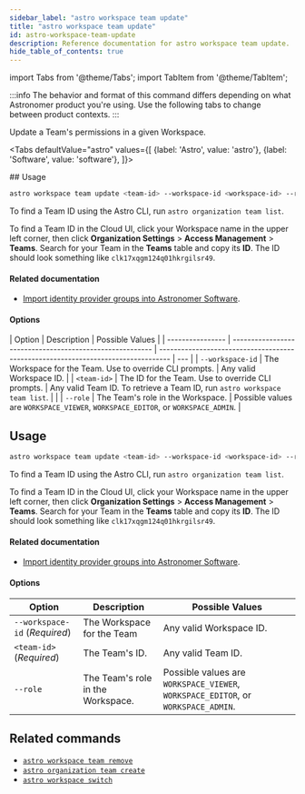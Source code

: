 ```yaml
---
sidebar_label: "astro workspace team update"
title: "astro workspace team update"
id: astro-workspace-team-update
description: Reference documentation for astro workspace team update.
hide_table_of_contents: true
---
```


import Tabs from '@theme/Tabs';
import TabItem from '@theme/TabItem';

:::info
The behavior and format of this command differs depending on what Astronomer product you're using. Use the following tabs to change between product contexts.
:::

Update a Team's permissions in a given Workspace.

<Tabs
defaultValue="astro"
values={[
{label: 'Astro', value: 'astro'},
{label: 'Software', value: 'software'},
]}>

<TabItem value="astro">
## Usage

```sh
astro workspace team update <team-id> --workspace-id <workspace-id> --role=<system-role>
```

To find a Team ID using the Astro CLI, run `astro organization team list`.

To find a Team ID in the Cloud UI, click your Workspace name in the upper left corner, then click **Organization Settings** > **Access Management** > **Teams**. Search for your Team in the **Teams** table and copy its **ID**. The ID should look something like `clk17xqgm124q01hkrgilsr49`.

#### Related documentation

- [Import identity provider groups into Astronomer Software](https://docs.astronomer.io/software/import-idp-groups).

#### Options

| Option           | Description                                              | Possible Values                                                                   |
| ---------------- | -------------------------------------------------------- | --------------------------------------------------------------------------------- | --- |
| `--workspace-id` | The Workspace for the Team. Use to override CLI prompts. | Any valid Workspace ID.                                                           |
| `<team-id>`      | The ID for the Team. Use to override CLI prompts.        | Any valid Team ID. To retrieve a Team ID, run `astro workspace team list`.        |     |
| `--role`         | The Team's role in the Workspace.                        | Possible values are `WORKSPACE_VIEWER`, `WORKSPACE_EDITOR`, or `WORKSPACE_ADMIN`. |

</TabItem>
<TabItem value="software">

## Usage

```sh
astro workspace team update <team-id> --workspace-id <workspace-id> --role=<system-role>
```

To find a Team ID using the Astro CLI, run `astro organization team list`.

To find a Team ID in the Cloud UI, click your Workspace name in the upper left corner, then click **Organization Settings** > **Access Management** > **Teams**. Search for your Team in the **Teams** table and copy its **ID**. The ID should look something like `clk17xqgm124q01hkrgilsr49`.

#### Related documentation

- [Import identity provider groups into Astronomer Software](https://docs.astronomer.io/software/import-idp-groups).

#### Options

| Option                        | Description                       | Possible Values                                                                   |
| ----------------------------- | --------------------------------- | --------------------------------------------------------------------------------- |
| `--workspace-id` (_Required_) | The Workspace for the Team        | Any valid Workspace ID.                                                           |
| `<team-id>` (_Required_)      | The Team's ID.                    | Any valid Team ID.                                                                |
| `--role`                      | The Team's role in the Workspace. | Possible values are `WORKSPACE_VIEWER`, `WORKSPACE_EDITOR`, or `WORKSPACE_ADMIN`. |

</TabItem>
</Tabs>

## Related commands

- [`astro workspace team remove`](cli/astro-workspace-team-remove.md)
- [`astro organization team create`](cli/astro-organization-team-create.md)
- [`astro workspace switch`](cli/astro-workspace-switch.md)
